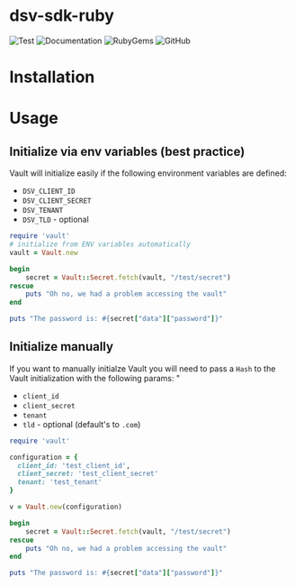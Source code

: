 # dsv-sdk-ruby

![Test](https://github.com/thycotic/dsv-sdk-ruby/workflows/Test/badge.svg)
![Documentation](https://github.com/thycotic/dsv-sdk-ruby/workflows/Documentation/badge.svg)
![RubyGems](https://github.com/thycotic/dsv-sdk-ruby/workflows/RubyGems/badge.svg)
![GitHub](https://github.com/thycotic/dsv-sdk-ruby/workflows/GitHub/badge.svg)

# Installation

# Usage

## Initialize via env variables (best practice)

Vault will initialize easily if the following environment variables are defined:

* `DSV_CLIENT_ID`
* `DSV_CLIENT_SECRET`
* `DSV_TENANT`
* `DSV_TLD` - optional

```ruby
require 'vault'
# initialize from ENV variables automatically
vault = Vault.new

begin
    secret = Vault::Secret.fetch(vault, "/test/secret")
rescue
    puts "Oh no, we had a problem accessing the vault"
end

puts "The password is: #{secret["data"]["password"]}"
```

## Initialize manually

If you want to manually initialze Vault you will need to pass a `Hash` to the Vault initialization with the following params:
"
* `client_id`
* `client_secret`
* `tenant`
* `tld` - optional (default's to `.com`)

```ruby
require 'vault'

configuration = {
  client_id: 'test_client_id',
  client_secret: 'test_client_secret'
  tenant: 'test_tenant'
}

v = Vault.new(configuration)

begin
    secret = Vault::Secret.fetch(vault, "/test/secret")
rescue
    puts "Oh no, we had a problem accessing the vault"
end

puts "The password is: #{secret["data"]["password"]}"
```
